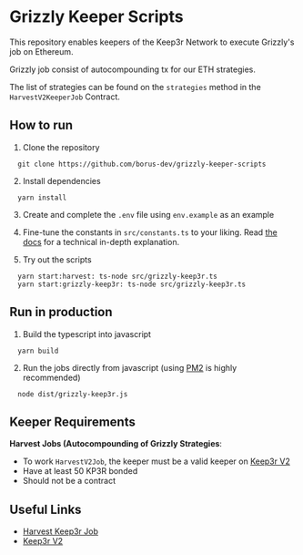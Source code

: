 # Grizzly Keeper Scripts

This repository enables keepers of the Keep3r Network to execute Grizzly's job on Ethereum.

Grizzly job consist of autocompounding tx for our ETH strategies.

The list of strategies can be found on the `strategies` method in the `HarvestV2KeeperJob` Contract.

## How to run

1. Clone the repository

```
  git clone https://github.com/borus-dev/grizzly-keeper-scripts
```

2. Install dependencies

```
  yarn install
```

3. Create and complete the `.env` file using `env.example` as an example

4. Fine-tune the constants in `src/constants.ts` to your liking. Read [the docs](https://docs.keep3r.network/keeper-scripts) for a technical in-depth explanation.

5. Try out the scripts

```
  yarn start:harvest: ts-node src/grizzly-keep3r.ts
  yarn start:grizzly-keep3r: ts-node src/grizzly-keep3r.ts
```

## Run in production

1. Build the typescript into javascript

```
  yarn build
```

2. Run the jobs directly from javascript (using [PM2](https://github.com/Unitech/pm2) is highly recommended)

```
  node dist/grizzly-keep3r.js
```

## Keeper Requirements

**Harvest Jobs (Autocompounding of Grizzly Strategies**:

- To work `HarvestV2Job`, the keeper must be a valid keeper on [Keep3r V2](https://etherscan.io/address/0xeb02addCfD8B773A5FFA6B9d1FE99c566f8c44CC)
- Have at least 50 KP3R bonded
- Should not be a contract

## Useful Links

- [Harvest Keep3r Job](https://etherscan.io/address/0xe74379Ed6e94C85dA90d27B92DF670DB282995af)
- [Keep3r V2](https://etherscan.io/address/0xeb02addCfD8B773A5FFA6B9d1FE99c566f8c44CC)
